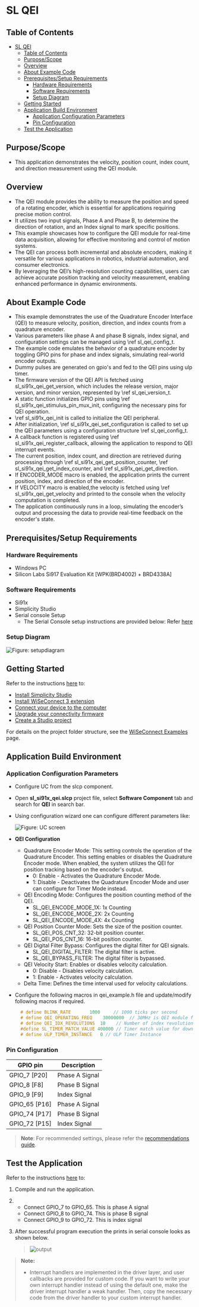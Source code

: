 # SL QEI

## Table of Contents

- [SL QEI](#sl-qei)
  - [Table of Contents](#table-of-contents)
  - [Purpose/Scope](#purposescope)
  - [Overview](#overview)
  - [About Example Code](#about-example-code)
  - [Prerequisites/Setup Requirements](#prerequisitessetup-requirements)
    - [Hardware Requirements](#hardware-requirements)
    - [Software Requirements](#software-requirements)
    - [Setup Diagram](#setup-diagram)
  - [Getting Started](#getting-started)
  - [Application Build Environment](#application-build-environment)
    - [Application Configuration Parameters](#application-configuration-parameters)
    - [Pin Configuration](#pin-configuration)
  - [Test the Application](#test-the-application)

## Purpose/Scope

- This application demonstrates the velocity, position count, index count, and direction measurement using the QEI module.

## Overview

- The QEI module provides the ability to measure the position and speed of a rotating encoder, which is essential for applications requiring precise motion control.
- It utilizes two input signals, Phase A and Phase B, to determine the direction of rotation, and an Index signal to mark specific positions.
- This example showcases how to configure the QEI module for real-time data acquisition, allowing for effective monitoring and control of motion systems.
- The QEI can process both incremental and absolute encoders, making it versatile for various applications in robotics, industrial automation, and consumer electronics.
- By leveraging the QEI’s high-resolution counting capabilities, users can achieve accurate position tracking and velocity measurement, enabling enhanced performance in dynamic environments.

## About Example Code

- This example demonstrates the use of the Quadrature Encoder Interface (QEI) to measure velocity, position, direction, and index counts from a quadrature encoder.
- Various parameters like phase A and phase B signals, index signal, and configuration settings can be managed using \ref sl_qei_config_t.
- The example code emulates the behavior of a quadrature encoder by toggling GPIO pins for phase and index signals, simulating real-world encoder outputs.
- Dummy pulses are generated on gpio's and fed to the QEI pins using ulp timer.
- The firmware version of the QEI API is fetched using sl_si91x_qei_get_version, which includes the release version, major version, and minor version, represented by  \ref sl_qei_version_t.
- A static function initializes GPIO pins using \ref sl_si91x_qei_stimulus_pin_mux_init, configuring the necessary pins for QEI operation.
- \ref sl_si91x_qei_init is called to initialize the QEI peripheral.
- After initialization, \ref sl_si91x_qei_set_configuration is called to set up the QEI parameters using a configuration structure \ref sl_qei_config_t.
- A callback function is registered using \ref sl_si91x_qei_register_callback, allowing the application to respond to QEI interrupt events.
- The current position, index count, and direction are retrieved during processing through \ref sl_si91x_qei_get_position_counter, \ref sl_si91x_qei_get_index_counter, and  \ref sl_si91x_qei_get_direction.
- If ENCODER_MODE macro is enabled, the application prints the current position, index, and direction of the encoder.
- If VELOCITY macro is enabled,the velocity is fetched using \ref sl_si91x_qei_get_velocity and printed to the console when the velocity computation is completed.
- The application continuously runs in a loop, simulating the encoder’s output and processing the data to provide real-time feedback on the encoder's state.

## Prerequisites/Setup Requirements

### Hardware Requirements

- Windows PC
- Silicon Labs Si917 Evaluation Kit [WPK(BRD4002) + BRD4338A]

### Software Requirements

- Si91x
- Simplicity Studio
- Serial console Setup
  - The Serial Console setup instructions are provided below:
Refer [here](https://docs.silabs.com/wiseconnect/latest/wiseconnect-developers-guide-developing-for-silabs-hosts/#console-input-and-output)

### Setup Diagram

![Figure: setupdiagram](resources/readme/setupdiagram.png)

## Getting Started

Refer to the instructions [here](https://docs.silabs.com/wiseconnect/latest/wiseconnect-getting-started/) to:

- [Install Simplicity Studio](https://docs.silabs.com/wiseconnect/latest/wiseconnect-developers-guide-developing-for-silabs-hosts/#install-simplicity-studio)
- [Install WiSeConnect 3 extension](https://docs.silabs.com/wiseconnect/latest/wiseconnect-developers-guide-developing-for-silabs-hosts/#install-the-wi-se-connect-3-extension)
- [Connect your device to the computer](https://docs.silabs.com/wiseconnect/latest/wiseconnect-developers-guide-developing-for-silabs-hosts/#connect-si-wx91x-to-computer)
- [Upgrade your connectivity firmware ](https://docs.silabs.com/wiseconnect/latest/wiseconnect-developers-guide-developing-for-silabs-hosts/#update-si-wx91x-connectivity-firmware)
- [Create a Studio project ](https://docs.silabs.com/wiseconnect/latest/wiseconnect-developers-guide-developing-for-silabs-hosts/#create-a-project)

For details on the project folder structure, see the [WiSeConnect Examples](https://docs.silabs.com/wiseconnect/latest/wiseconnect-examples/#example-folder-structure) page.

## Application Build Environment

### Application Configuration Parameters

- Configure UC from the slcp component.
- Open **sl_si91x_qei.slcp** project file, select **Software Component** tab and search for **QEI** in search bar.
- Using configuration wizard one can configure different parameters like:

  ![Figure: UC screen](resources/uc_screen/qei_uc_screen.png)

- **QEI Configuration**
  - Quadrature Encoder Mode: This setting controls the operation of the Quadrature Encoder.  This setting enables or disables the Quadrature Encoder mode. When enabled, the system utilizes the QEI for position tracking based on the encoder's output.
    - 0: Enable - Activates the Quadrature Encoder Mode.
    - 1: Disable - Deactivates the Quadrature Encoder Mode and user can configure for Timer Mode instead.
  - QEI Encoding Mode: Configures the position counting method of the QEI.
    - SL_QEI_ENCODE_MODE_1X: 1x Counting 
    - SL_QEI_ENCODE_MODE_2X: 2x Counting 
    - SL_QEI_ENCODE_MODE_4X: 4x Counting 
  - QEI Position Counter Mode: Sets the size of the position counter.
    - SL_QEI_POS_CNT_32: 32-bit position counter.
    - SL_QEI_POS_CNT_16: 16-bit position counter.
  - QEI Digital Filter Bypass: Configures the digital filter for QEI signals.
    - SL_QEI_DIGITAL_FILTER: The digital filter is active.
    - SL_QEI_BYPASS_FILTER: The digital filter is bypassed.
  - QEI Velocity Start: Enables or disables velocity calculation.
    - 0: Disable - Disables velocity calculation.
    - 1: Enable - Activates velocity calculation.
  - Delta Time: Defines the time interval used for velocity calculations.

- Configure the following macros in qei_example.h file and update/modify following macros if required.

  ```C
    # define BLINK_RATE       1000     // 1000 ticks per second
    # define QEI_OPERATING_FREQ    30000000  // 30MHz is QEI module frequency
    # define QEI_IDX_REVOLUTIONS  10    // Number of index revolutions for simulation
    #define SL_TIMER_MATCH_VALUE 400000 // Timer match value for down-counter type
    # define ULP_TIMER_INSTANCE   0 // ULP Timer Instance

  ```

### Pin Configuration

|GPIO pin  | Description|
|--- | --- | 
|GPIO_7  [P20]   |Phase A Signal|
|GPIO_8  [F8]    |Phase B Signal|
|GPIO_9  [F9]    |Index Signal  |
|GPIO_65 [P16]   |Phase A Signal|
|GPIO_74 [P17]   |Phase B Signal|
|GPIO_72 [P15]   |Index Signal  |

> **Note**: For recommended settings, please refer the [recommendations guide](https://docs.silabs.com/wiseconnect/latest/wiseconnect-developers-guide-prog-recommended-settings/).

## Test the Application

Refer to the instructions [here](https://docs.silabs.com/wiseconnect/latest/wiseconnect-getting-started/) to:

1. Compile and run the application.
2. - Connect GPIO_7 to GPIO_65. This is phase A signal
   - Connect GPIO_8 to GPIO_74. This is phase B signal
   - Connect GPIO_9 to GPIO_72. This is index signal
3. After successful program execution the prints in serial console looks as shown below.

   > ![output](resources/readme/output_qei.png)

> **Note:**
>
> - Interrupt handlers are implemented in the driver layer, and user callbacks are provided for custom code. If you want to write your own interrupt handler instead of using the default one, make the driver interrupt handler a weak handler. Then, copy the necessary code from the driver handler to your custom interrupt handler.
